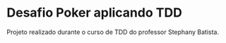 # Desafio Poker aplicando TDD

Projeto realizado durante o curso de TDD do professor Stephany Batista.
